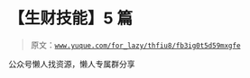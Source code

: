 # 【生财技能】5 篇

> 原文：[`www.yuque.com/for_lazy/thfiu8/fb3ig0t5d59mxgfe`](https://www.yuque.com/for_lazy/thfiu8/fb3ig0t5d59mxgfe)

<ne-p id="udd66c237" data-lake-id="udd66c237"><ne-text id="u9f2ee9a5">公众号懒人找资源，懒人专属群分享</ne-text></ne-p>